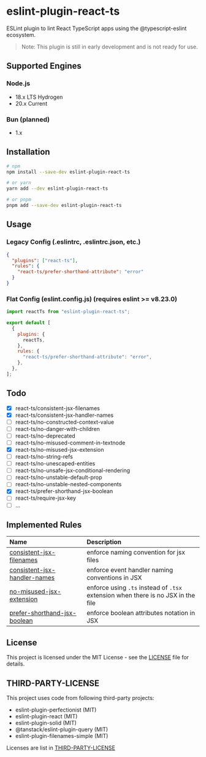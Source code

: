 # eslint-plugin-react-ts

ESLint plugin to lint React TypeScript apps using the @typescript-eslint ecosystem.

> Note: This plugin is still in early development and is not ready for use.

## Supported Engines

### Node.js

- 18.x LTS Hydrogen
- 20.x Current

### Bun (planned)

- 1.x

## Installation

```bash
# npm
npm install --save-dev eslint-plugin-react-ts

# or yarn
yarn add --dev eslint-plugin-react-ts

# or pnpm
pnpm add --save-dev eslint-plugin-react-ts
```

## Usage

### Legacy Config (.eslintrc, .eslintrc.json, etc.)

```json
{
  "plugins": ["react-ts"],
  "rules": {
    "react-ts/prefer-shorthand-attribute": "error"
  }
}
```

### Flat Config (eslint.config.js) (requires eslint >= v8.23.0)

```js
import reactTs from "eslint-plugin-react-ts";

export default [
  {
    plugins: {
      reactTs,
    },
    rules: {
      "react-ts/prefer-shorthand-attribute": "error",
    },
  },
];
```

## Todo

- [x] react-ts/consistent-jsx-filenames
- [x] react-ts/consistent-jsx-handler-names
- [ ] react-ts/no-constructed-context-value
- [ ] react-ts/no-danger-with-children
- [ ] react-ts/no-deprecated
- [ ] react-ts/no-misused-comment-in-textnode
- [x] react-ts/no-misused-jsx-extension
- [ ] react-ts/no-string-refs
- [ ] react-ts/no-unescaped-entities
- [ ] react-ts/no-unsafe-jsx-conditional-rendering
- [ ] react-ts/no-unstable-default-prop
- [ ] react-ts/no-unstable-nested-components
- [x] react-ts/prefer-shorthand-jsx-boolean
- [ ] react-ts/require-jsx-key
- [ ] ...

## Implemented Rules

<!-- begin auto-generated rules list -->

| Name                                                                        | Description                                                                      |
| :-------------------------------------------------------------------------- | :------------------------------------------------------------------------------- |
| [consistent-jsx-filenames](/docs/rules/consistent-jsx-filenames.md)         | enforce naming convention for jsx files                                          |
| [consistent-jsx-handler-names](/docs/rules/consistent-jsx-handler-names.md) | enforce event handler naming conventions in JSX                                  |
| [no-misused-jsx-extension](/docs/rules/no-misused-jsx-extension.md)         | enforce using `.ts` instead of `.tsx` extension when there is no JSX in the file |
| [prefer-shorthand-jsx-boolean](/docs/rules/prefer-shorthand-jsx-boolean.md) | enforce boolean attributes notation in JSX                                       |

<!-- end auto-generated rules list -->

## License

This project is licensed under the MIT License - see the [LICENSE](LICENSE) file for details.

## THIRD-PARTY-LICENSE

This project uses code from following third-party projects:

- eslint-plugin-perfectionist (MIT)
- eslint-plugin-react (MIT)
- eslint-plugin-solid (MIT)
- @tanstack/eslint-plugin-query (MIT)
- eslint-plugin-filenames-simple (MIT)

Licenses are list in [THIRD-PARTY-LICENSE](THIRD-PARTY-LICENSE)

